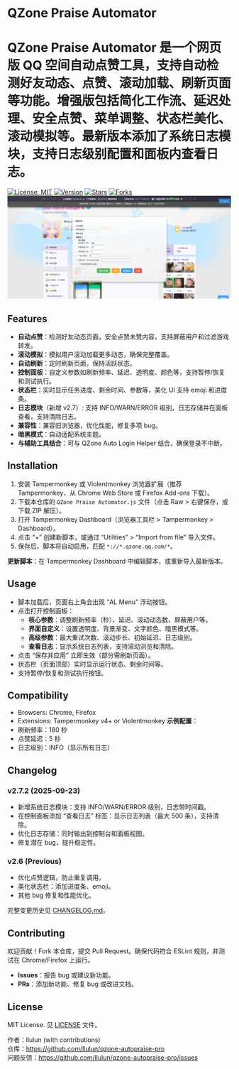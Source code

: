 # QZone Praise Automator

QZone Praise Automator 是一个网页版 QQ 空间自动点赞工具，支持自动检测好友动态、点赞、滚动加载、刷新页面等功能。增强版包括简化工作流、延迟处理、安全点赞、菜单调整、状态栏美化、滚动模拟等。最新版本添加了系统日志模块，支持日志级别配置和面板内查看日志。
=======
<meta name="google-site-verification" content="y7DrufT5JDdrS9O1bY2jKTzVMHeC1xCra_9eN3Z0kOY" />

[![License: MIT](https://img.shields.io/badge/License-MIT-yellow.svg)](https://opensource.org/licenses/MIT)
[![Version](https://img.shields.io/badge/Version-2.7.2-blue.svg)](https://github.com/llulun/qzone-autopraise-pro/releases/tag/v2.7.2)
[![Stars](https://img.shields.io/github/stars/llulun/qzone-autopraise-pro)](https://github.com/llulun/qzone-autopraise-pro/stargazers)
[![Forks](https://img.shields.io/github/forks/llulun/qzone-autopraise-pro)](https://github.com/llulun/qzone-autopraise-pro/network/members)
![Control Panel](docs/control-panel.png)
## Features

- **自动点赞**：检测好友动态页面，安全点赞未赞内容，支持屏蔽用户和过滤游戏转发。
- **滚动模拟**：模拟用户滚动加载更多动态，确保完整覆盖。
- **自动刷新**：定时刷新页面，保持活跃状态。
- **控制面板**：自定义参数如刷新频率、延迟、透明度、颜色等，支持暂停/恢复和测试执行。
- **状态栏**：实时显示任务进度、剩余时间、参数等，美化 UI 支持 emoji 和进度条。
- **日志模块**（新增 v2.7）: 支持 INFO/WARN/ERROR 级别，日志存储并在面板查看，支持清除日志。
- **兼容性**：兼容旧浏览器，优化性能，修复多项 bug。
- **暗黑模式**：自动适配系统主题。
- **与辅助工具结合**：可与 QZone Auto Login Helper 结合，确保登录不中断。

## Installation

1. 安装 Tampermonkey 或 Violentmonkey 浏览器扩展（推荐 Tampermonkey，从 Chrome Web Store 或 Firefox Add-ons 下载）。
2. 下载本仓库的 `QZone Praise Automator.js` 文件（点击 Raw > 右键保存，或下载 ZIP 解压）。
3. 打开 Tampermonkey Dashboard（浏览器工具栏 > Tampermonkey > Dashboard）。
4. 点击 “+” 创建新脚本，或通过 “Utilities” > “Import from file” 导入文件。
5. 保存后，脚本将自动启用，匹配 `*://*.qzone.qq.com/*`。

**更新脚本**：在 Tampermonkey Dashboard 中编辑脚本，或重新导入最新版本。

## Usage

- 脚本加载后，页面右上角会出现 “AL Menu” 浮动按钮。
- 点击打开控制面板：
  - **核心参数**：调整刷新频率（秒）、延迟、滚动动态数、屏蔽用户等。
  - **界面自定义**：设置透明度、背景渐变、文字颜色、暗黑模式等。
  - **高级参数**：最大重试次数、滚动步长、初始延迟、日志级别。
  - **查看日志**：显示系统日志列表，支持滚动浏览和清除。
- 点击 “保存并应用” 立即生效（部分需刷新页面）。
- 状态栏（页面顶部）实时显示运行状态、剩余时间等。
- 支持暂停/恢复和测试执行按钮。
## Compatibility
- Browsers: Chrome, Firefox
- Extensions: Tampermonkey v4+ or Violentmonkey
**示例配置**：
- 刷新频率：180 秒
- 点赞延迟：5 秒
- 日志级别：INFO（显示所有日志）

## Changelog

### v2.7.2 (2025-09-23)
- 新增系统日志模块：支持 INFO/WARN/ERROR 级别，日志带时间戳。
- 在控制面板添加 “查看日志” 标签：显示日志列表（最大 500 条），支持清除。
- 优化日志存储：同时输出到控制台和面板视图。
- 修复潜在 bug，提升稳定性。

### v2.6 (Previous)
- 优化点赞逻辑，防止重复调用。
- 美化状态栏：添加进度条、emoji。
- 其他 bug 修复和性能优化。

完整变更历史见 [CHANGELOG.md](CHANGELOG.md)。

## Contributing

欢迎贡献！Fork 本仓库，提交 Pull Request。确保代码符合 ESLint 规则，并测试在 Chrome/Firefox 上运行。

- **Issues**：报告 bug 或建议新功能。
- **PRs**：添加新功能、修复 bug 或改进文档。

## License

MIT License. 见 [LICENSE](LICENSE) 文件。

作者：llulun (with contributions)  
仓库：https://github.com/llulun/qzone-autopraise-pro  
问题反馈：https://github.com/llulun/qzone-autopraise-pro/issues
